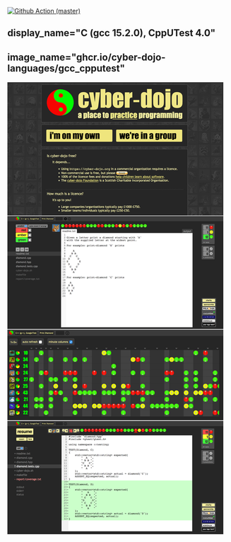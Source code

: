 [![Github Action (master)](https://github.com/cyber-dojo-languages/gcc-cpputest/actions/workflows/main.yml/badge.svg)](https://github.com/cyber-dojo-languages/gcc-cpputest/actions)

## display_name="C (gcc 15.2.0), CppUTest 4.0"
## image_name="ghcr.io/cyber-dojo-languages/gcc_cpputest"

![cyber-dojo.org home page](https://github.com/cyber-dojo/cyber-dojo/blob/master/shared/home_page_snapshot.png)